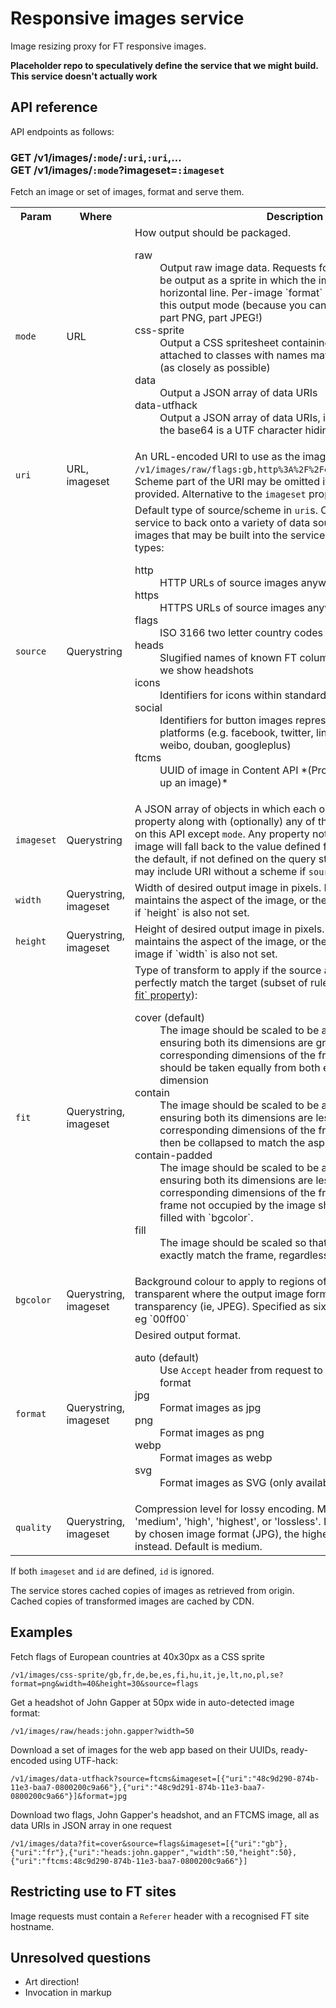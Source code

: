 # Responsive images service

Image resizing proxy for FT responsive images.

**Placeholder repo to speculatively define the service that we might build.  This service doesn't actually work**

## API reference

API endpoints as follows:

### GET /v1/images/`:mode`/`:uri`,`:uri`,… <br> GET /v1/images/`:mode`?imageset=`:imageset`


Fetch an image or set of images, format and serve them.

<table class='o-techdocs-table'>
  <tr>
    <th>Param</th><th>Where</th><th>Description</th>
  </tr><tr>
    <td><code>mode</code></td>
    <td>URL</td>
    <td>
        How output should be packaged.
        <dl>
            <dt>raw</dt><dd> Output raw image data.  Requests for multiple images must will be output as a sprite in which the images are tiled in a single horizontal line. Per-image `format` override not available for this output mode (because you can't output an image that is part PNG, part JPEG!)</dd>
            <dt>css-sprite</dt><dd> Output a CSS spritesheet containing the images as data URIs attached to classes with names matching the input identifiers (as closely as possible)</dd>
            <dt>data</dt><dd> Output a JSON array of data URIs</dd>
            <dt>data-utfhack</dt><dd> Output a JSON array of data URIs, in which each character of the base64 is a UTF character hiding two ASCII characters</dd>
        </dl>
    </td>
  </tr><tr>
    <td><code>uri</code></td>
    <td>URL, imageset</td>
    <td>An URL-encoded URI to use as the image source, e.g. <code>/v1/images/raw/flags:gb,http%3A%2F%2Fexample.com%2Fimage%2Ejpg</code>. Scheme part of the URI may be omitted if the <code>source</code> property is provided. Alternative to the <code>imageset</code> property.</td>
  </tr><tr>
    <td><code>source</code></td>
    <td>Querystring</td>
    <td>
	    Default type of source/scheme in <code>uri</code>s. Custom schemes allow the service to back onto a variety of data sources, including sets of images that may be built into the service itself. Supported source types:
	    <dl>
	    	<dt>http</dt><dd> HTTP URLs of source images anywhere on the public web</dd>
	    	<dt>https</dt><dd> HTTPS URLs of source images anywhere on the public web</dd>
	    	<dt>flags</dt><dd> ISO 3166 two letter country codes</dd>
	    	<dt>heads</dt><dd> Slugified names of known FT columnists and others for whom we show headshots</dd>
            <dt>icons</dt><dd> Identifiers for icons within standard FT icon set</dd>
            <dt>social</dt><dd> Identifiers for button images representing common social platforms (e.g. facebook, twitter, linkedin, reddit, tumblr, digg, weibo, douban, googleplus)</dd>
	    	<dt>ftcms</dt><dd> UUID of image in Content API *(Problem: can't currently look up an image)*</dd>
		</dl>
	</td>
  </tr><tr>
    <td><code>imageset</code></td>
    <td>Querystring</td>
    <td>A JSON array of objects in which each object has a required <code>uri</code> property along with (optionally) any of the other properties defined on this API except <code>mode</code>. Any property not defined for an individual image will fall back to the value defined for the request (and then to the default, if not defined on the query string). The <code>uri</code> property may include URI without a scheme if <code>source</code> property is provided.</td>
  </tr><tr>
    <td><code>width</code></td>
    <td>Querystring, imageset</td>
    <td>Width of desired output image in pixels.  Defaults to a width that maintains the aspect of the image, or the width of the source image if `height` is also not set.</td>
  </tr><tr>
    <td><code>height</code></td>
    <td>Querystring, imageset</td>
    <td>Height of desired output image in pixels.  Defaults to a height that maintains the aspect of the image, or the height of the source image if `width` is also not set.</td>
  </tr><tr>
    <td><code>fit</code></td>
    <td>Querystring, imageset</td>
    <td>
    	Type of transform to apply if the source aspect ratio does not perfectly match the target (subset of rules defined by CSS <a href="http://www.w3.org/TR/css3-images/#the-object-fit">`object-fit` property</a>):
    	<dl>
            <dt>cover (default)</dt><dd> The image should be scaled to be as small as possible while ensuring both its dimensions are greater than or equal to the corresponding dimensions of the frame, and any cropping should be taken equally from both ends of the overflowing dimension</dd>
            <dt>contain</dt><dd> The image should be scaled to be as large as possible while ensuring both its dimensions are less than or equal to the corresponding dimensions of the frame. The frame should then be collapsed to match the aspect ratio of the image.</dd>
    		<dt>contain-padded</dt><dd> The image should be scaled to be as large as possible while ensuring both its dimensions are less than or equal to the corresponding dimensions of the frame. Any space in the frame not occupied by the image should be transparent or filled with `bgcolor`.</dd>
    		<dt>fill</dt><dd> The image should be scaled so that both its dimensions exactly match the frame, regardless of its original aspect ratio.</dd>
    	</dl>
    </td>
  </tr><tr>
    <td><code>bgcolor</code></td>
    <td>Querystring, imageset</td>
    <td>Background colour to apply to regions of images that would be transparent where the output image format does not support transparency (ie, JPEG).  Specified as six-character RGB hex code, eg `00ff00`</td>
  </tr><tr>
    <td><code>format</code></td>
    <td>Querystring, imageset</td>
    <td>
    	Desired output format.
    	<dl>
    		<dt>auto (default)</dt><dd>Use <code>Accept</code> header from request to determine the best output format</dd>
    		<dt>jpg</dt><dd> Format images as jpg</dd>
    		<dt>png</dt><dd> Format images as png</dd>
    		<dt>webp</dt><dd> Format images as webp</dd>
    		<dt>svg</dt><dd> Format images as SVG (only available if source image is SVG)</dd>
    	</dl>
    </td>
  </tr><tr>
    <td><code>quality</code></td>
    <td>Querystring, imageset</td>
    <td>Compression level for lossy encoding.  May be set to 'lowest', 'low', 'medium', 'high', 'highest', or 'lossless'. If lossless is not supported by chosen image format (JPG), the highest level will be used instead.  Default is medium.</td>
  </tr>
</table>

If both `imageset` and `id` are defined, `id` is ignored.

The service stores cached copies of images as retrieved from origin.  Cached copies of transformed images are cached by CDN.

## Examples

Fetch flags of European countries at 40x30px as a CSS sprite

    /v1/images/css-sprite/gb,fr,de,be,es,fi,hu,it,je,lt,no,pl,se?format=png&width=40&height=30&source=flags

Get a headshot of John Gapper at 50px wide in auto-detected image format:

	/v1/images/raw/heads:john.gapper?width=50

Download a set of images for the web app based on their UUIDs, ready-encoded using UTF-hack:

	/v1/images/data-utfhack?source=ftcms&imageset=[{"uri":"48c9d290-874b-11e3-baa7-0800200c9a66"},{"uri":"48c9d291-874b-11e3-baa7-0800200c9a66"}]&format=jpg

Download two flags, John Gapper's headshot, and an FTCMS image, all as data URIs in JSON array in one request

    /v1/images/data?fit=cover&source=flags&imageset=[{"uri":"gb"},{"uri":"fr"},{"uri":"heads:john.gapper","width":50,"height":50},{"uri":"ftcms:48c9d290-874b-11e3-baa7-0800200c9a66"}]

## Restricting use to FT sites

Image requests must contain a `Referer` header with a recognised FT site hostname.

## Unresolved questions

* Art direction!
* Invocation in markup
